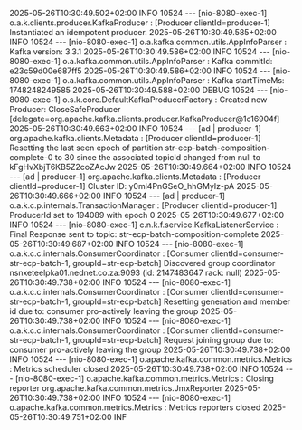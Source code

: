 2025-05-26T10:30:49.502+02:00  INFO 10524 --- [nio-8080-exec-1] o.a.k.clients.producer.KafkaProducer     : [Producer clientId=producer-1] Instantiated an idempotent producer.
2025-05-26T10:30:49.585+02:00  INFO 10524 --- [nio-8080-exec-1] o.a.kafka.common.utils.AppInfoParser     : Kafka version: 3.3.1
2025-05-26T10:30:49.586+02:00  INFO 10524 --- [nio-8080-exec-1] o.a.kafka.common.utils.AppInfoParser     : Kafka commitId: e23c59d00e687ff5
2025-05-26T10:30:49.586+02:00  INFO 10524 --- [nio-8080-exec-1] o.a.kafka.common.utils.AppInfoParser     : Kafka startTimeMs: 1748248249585
2025-05-26T10:30:49.588+02:00 DEBUG 10524 --- [nio-8080-exec-1] o.s.k.core.DefaultKafkaProducerFactory   : Created new Producer: CloseSafeProducer [delegate=org.apache.kafka.clients.producer.KafkaProducer@1c16904f]
2025-05-26T10:30:49.663+02:00  INFO 10524 --- [ad | producer-1] org.apache.kafka.clients.Metadata        : [Producer clientId=producer-1] Resetting the last seen epoch of partition str-ecp-batch-composition-complete-0 to 30 since the associated topicId changed from null to kFgHvXbjT6KB5Z2coZAcJw
2025-05-26T10:30:49.664+02:00  INFO 10524 --- [ad | producer-1] org.apache.kafka.clients.Metadata        : [Producer clientId=producer-1] Cluster ID: y0ml4PnGSeO_hhGMyIz-pA
2025-05-26T10:30:49.666+02:00  INFO 10524 --- [ad | producer-1] o.a.k.c.p.internals.TransactionManager   : [Producer clientId=producer-1] ProducerId set to 194089 with epoch 0
2025-05-26T10:30:49.677+02:00  INFO 10524 --- [nio-8080-exec-1] c.n.k.f.service.KafkaListenerService     : Final Response sent to topic: str-ecp-batch-composition-complete
2025-05-26T10:30:49.687+02:00  INFO 10524 --- [nio-8080-exec-1] o.a.k.c.c.internals.ConsumerCoordinator  : [Consumer clientId=consumer-str-ecp-batch-1, groupId=str-ecp-batch] Discovered group coordinator nsnxeteelpka01.nednet.co.za:9093 (id: 2147483647 rack: null)
2025-05-26T10:30:49.738+02:00  INFO 10524 --- [nio-8080-exec-1] o.a.k.c.c.internals.ConsumerCoordinator  : [Consumer clientId=consumer-str-ecp-batch-1, groupId=str-ecp-batch] Resetting generation and member id due to: consumer pro-actively leaving the group
2025-05-26T10:30:49.738+02:00  INFO 10524 --- [nio-8080-exec-1] o.a.k.c.c.internals.ConsumerCoordinator  : [Consumer clientId=consumer-str-ecp-batch-1, groupId=str-ecp-batch] Request joining group due to: consumer pro-actively leaving the group
2025-05-26T10:30:49.738+02:00  INFO 10524 --- [nio-8080-exec-1] o.apache.kafka.common.metrics.Metrics    : Metrics scheduler closed
2025-05-26T10:30:49.738+02:00  INFO 10524 --- [nio-8080-exec-1] o.apache.kafka.common.metrics.Metrics    : Closing reporter org.apache.kafka.common.metrics.JmxReporter
2025-05-26T10:30:49.738+02:00  INFO 10524 --- [nio-8080-exec-1] o.apache.kafka.common.metrics.Metrics    : Metrics reporters closed
2025-05-26T10:30:49.751+02:00  INF

